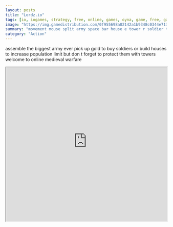 ```yaml
---
layout: posts
title: "Lordz.io"
tags: [io, iogames, strategy, free, online, games, oyna, game, free, games, play, play, games]
image: "https://img.gamedistribution.com/0f955698a02142a1b9348c0344e71373.jpg"
summary: "movement mouse split army space bar house e tower r soldier t knight y archer u barbarian i dragon o ballista p suicide esc  free online games oyna game free games play play games"
category: "Action"
---
```


assemble the biggest army ever pick up gold to buy soldiers or build houses to increase population limit but don t forget to protect them with towers welcome to online medieval warfare

<iframe width="100%" height="480px;" src="https://html5.gamedistribution.com/0f955698a02142a1b9348c0344e71373/"></iframe>